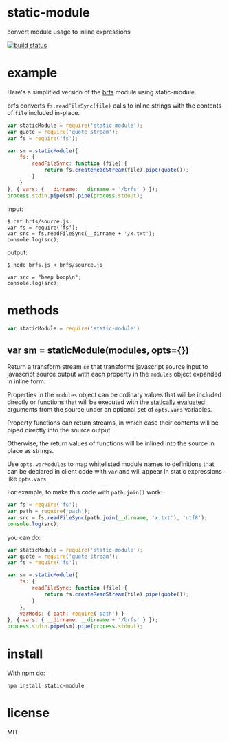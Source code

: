 # static-module

convert module usage to inline expressions

[![build status](https://secure.travis-ci.org/substack/static-module.png)](http://travis-ci.org/substack/static-module)

# example

Here's a simplified version of the [brfs](https://npmjs.org/package/brfs) module
using static-module.

brfs converts `fs.readFileSync(file)` calls to inline strings with the contents
of `file` included in-place.

``` js
var staticModule = require('static-module');
var quote = require('quote-stream');
var fs = require('fs');

var sm = staticModule({
    fs: {
        readFileSync: function (file) {
            return fs.createReadStream(file).pipe(quote());
        }
    }
}, { vars: { __dirname: __dirname + '/brfs' } });
process.stdin.pipe(sm).pipe(process.stdout);
```

input:

```
$ cat brfs/source.js
var fs = require('fs');
var src = fs.readFileSync(__dirname + '/x.txt');
console.log(src);
```

output:

```
$ node brfs.js < brfs/source.js

var src = "beep boop\n";
console.log(src);
```

# methods

``` js
var staticModule = require('static-module')
```

## var sm = staticModule(modules, opts={})

Return a transform stream `sm` that transforms javascript source input to
javascript source output with each property in the `modules` object expanded in
inline form.

Properties in the `modules` object can be ordinary values that will be included
directly or functions that will be executed with the [statically
evaluated](https://npmjs.org/package/static-eval) arguments from the source
under an optional set of `opts.vars` variables.

Property functions can return streams, in which case their contents will be
piped directly into the source output.

Otherwise, the return values of functions will be inlined into the source in
place as strings.

Use `opts.varModules` to map whitelisted module names to definitions that can be
declared in client code with `var` and will appear in static expressions like
`opts.vars`.

For example, to make this code with `path.join()` work:

``` js
var fs = require('fs');
var path = require('path');
var src = fs.readFileSync(path.join(__dirname, 'x.txt'), 'utf8');
console.log(src);
```

you can do:

``` js
var staticModule = require('static-module');
var quote = require('quote-stream');
var fs = require('fs');

var sm = staticModule({
    fs: {
        readFileSync: function (file) {
            return fs.createReadStream(file).pipe(quote());
        }
    },
    varMods: { path: require('path') }
}, { vars: { __dirname: __dirname + '/brfs' } });
process.stdin.pipe(sm).pipe(process.stdout);
```

# install

With [npm](https://npmjs.org) do:

```
npm install static-module
```

# license

MIT
